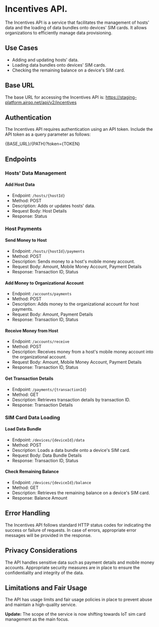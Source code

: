 # Incentives API.

The Incentives API is a service that facilitates the management of hosts' data and the loading of data bundles onto devices' SIM cards. It allows organizations to efficiently manage data provisioning.

## Use Cases

- Adding and updating hosts' data.
- Loading data bundles onto devices' SIM cards.
- Checking the remaining balance on a device's SIM card.

## Base URL

The base URL for accessing the Incentives API is:
https://staging-platform.airqo.net/api/v2/incentives

## Authentication

The Incentives API requires authentication using an API token. Include the API token as a query parameter as follows:

{BASE_URL}/{PATH}?token={TOKEN}

## Endpoints

### Hosts' Data Management

#### Add Host Data

- Endpoint: `/hosts/{hostId}`
- Method: POST
- Description: Adds or updates hosts' data.
- Request Body: Host Details
- Response: Status

### Host Payments

#### Send Money to Host

- Endpoint: `/hosts/{hostId}/payments`
- Method: POST
- Description: Sends money to a host's mobile money account.
- Request Body: Amount, Mobile Money Account, Payment Details
- Response: Transaction ID, Status

#### Add Money to Organizational Account

- Endpoint: `/accounts/payments`
- Method: POST
- Description: Adds money to the organizational account for host payments.
- Request Body: Amount, Payment Details
- Response: Transaction ID, Status

#### Receive Money from Host

- Endpoint: `/accounts/receive`
- Method: POST
- Description: Receives money from a host's mobile money account into the organizational account.
- Request Body: Amount, Mobile Money Account, Payment Details
- Response: Transaction ID, Status

#### Get Transaction Details

- Endpoint: `/payments/{transactionId}`
- Method: GET
- Description: Retrieves transaction details by transaction ID.
- Response: Transaction Details

### SIM Card Data Loading

#### Load Data Bundle

- Endpoint: `/devices/{deviceId}/data`
- Method: POST
- Description: Loads a data bundle onto a device's SIM card.
- Request Body: Data Bundle Details
- Response: Transaction ID, Status

#### Check Remaining Balance

- Endpoint: `/devices/{deviceId}/balance`
- Method: GET
- Description: Retrieves the remaining balance on a device's SIM card.
- Response: Balance Amount

## Error Handling

The Incentives API follows standard HTTP status codes for indicating the success or failure of requests. In case of errors, appropriate error messages will be provided in the response.

## Privacy Considerations

The API handles sensitive data such as payment details and mobile money accounts. Appropriate security measures are in place to ensure the confidentiality and integrity of the data.

## Limitations and Fair Usage

The API has usage limits and fair usage policies in place to prevent abuse and maintain a high-quality service.

**Update:**
The scope of the service is now shifting towards IoT sim card management as the main focus.
